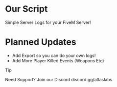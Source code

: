 # Our Script
Simple Server Logs for your FiveM Server! 

# Planned Updates
- Add Export so you can do your own logs!
- Add More Player Killed Events (Weapons Etc)

> [!TIP]
> Need Support? Join our Discord discord.gg/atlaslabs
